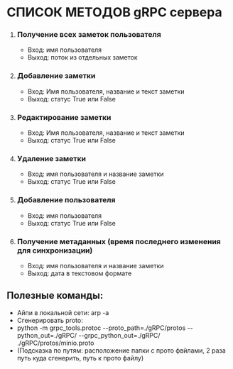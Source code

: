 # СПИСОК МЕТОДОВ gRPC сервера

1. ### Получение всех заметок пользователя
    - Вход: имя пользователя
    - Выход: поток из отдельных заметок

2. ### Добавление заметки
    - Вход: Имя пользователя, название и текст заметки
    - Выход: статус True или False

3. ### Редактирование заметки
    - Вход: Имя пользователя, название и текст заметки
    - Выход: статус True или False

4. ### Удаление заметки
    - Вход: имя пользователя и название заметки
    - Выход: статус True или False

5. ### Добавление пользователя
    - Вход: имя пользователя
    - Выход: статус True или False

6. ### Получение метаданных (время последнего изменения для синхронизации)
    - Вход: имя пользователя и название заметки
   - Выход: дата в текстовом формате


## Полезные команды:
- Айпи в локальной сети: arp -a
- Сгенерировать proto: 
- python -m grpc_tools.protoc --proto_path=./gRPC/protos --python_out=./gRPC/ --grpc_python_out=./gRPC/ ./gRPC/protos/minio.proto
- (Подсказка по путям: расположение папки с прото фвйлами, 2 раза путь куда сгенерить, путь к прото файлу)